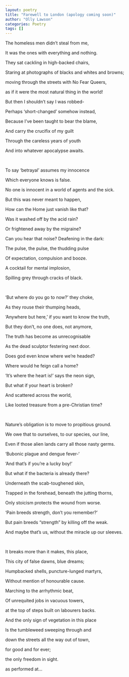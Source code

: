 ```yaml
---
layout: poetry
title: "Farewell to London (apology coming soon)"
author: "Olly Lawson"
categories: Poetry
tags: []
---
```


The homeless men didn’t steal from me,

It was the ones with everything and nothing.

They sat cackling in high-backed chairs,

Staring at photographs of blacks and whites and browns;

moving through the streets with No Fear Queers,

as if it were the most natural thing in the world!

But then I shouldn’t say I was robbed-

Perhaps ‘short-changed’ somehow instead,

Because I’ve been taught to bear the blame,

And carry the crucifix of my guilt

Through the careless years of youth

And into whatever apocalypse awaits.

<br>

To say ‘betrayal’ assumes my innocence

Which everyone knows is false.

No one is innocent in a world of agents and the sick.

But this was never meant to happen,

How can the Home just vanish like that?

Was it washed off by the acid rain?

Or frightened away by the migraine?

Can you hear that noise? Deafening in the dark:

The pulse, the pulse, the thudding pulse

Of expectation, compulsion and booze.

A cocktail for mental implosion,

Spilling grey through cracks of black.

<br>

‘But where do you go to now?’ they choke,

As they rouse their thumping heads,

‘Anywhere but here,’ if you want to know the truth,

But they don’t, no one does, not anymore,

The truth has become as unrecognisable

As the dead sculptor festering next door.

Does god even know where we’re headed?

Where would he feign call a home?

‘It’s where the heart is!’ says the neon sign,

But what if your heart is broken?

And scattered across the world,

Like looted treasure from a pre-Christian time?

<br>

Nature’s obligation is to move to propitious ground.

We owe that to ourselves, to our species, our line,

Even if those alien lands carry all those nasty germs.

‘Bubonic plague and dengue fever-‘

‘And that’s if you’re a lucky boy!’

But what if the bacteria is already there?

Underneath the scab-toughened skin,

Trapped in the forehead, beneath the jutting thorns,

Only stoicism protects the wound from worse.

‘Pain breeds strength, don’t you remember?’

But pain breeds “strength” by killing off the weak.

And maybe that’s us, without the miracle up our sleeves.

<br>

It breaks more than it makes, this place,

This city of false dawns, blue dreams;

Humpbacked shells, puncture-lunged martyrs,

Without mention of honourable cause.

Marching to the arrhythmic beat,

Of unrequited jobs in vacuous towers,

at the top of steps built on labourers backs.

And the only sign of vegetation in this place

Is the tumbleweed sweeping through and

down the streets all the way out of town,

for good and for ever;

the only freedom in sight.

<footer> as performed at...<footer>

